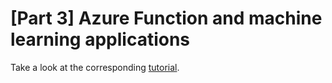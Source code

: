 # [Part 3] Azure Function and machine learning applications

Take a look at the corresponding [tutorial](https://florian-vuillemot.github.io/azure-function/machine-learning/part-3).
